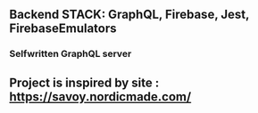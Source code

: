 ## Backend STACK: GraphQL, Firebase, Jest, FirebaseEmulators
### Selfwritten GraphQL server

## Project is inspired by site : https://savoy.nordicmade.com/
